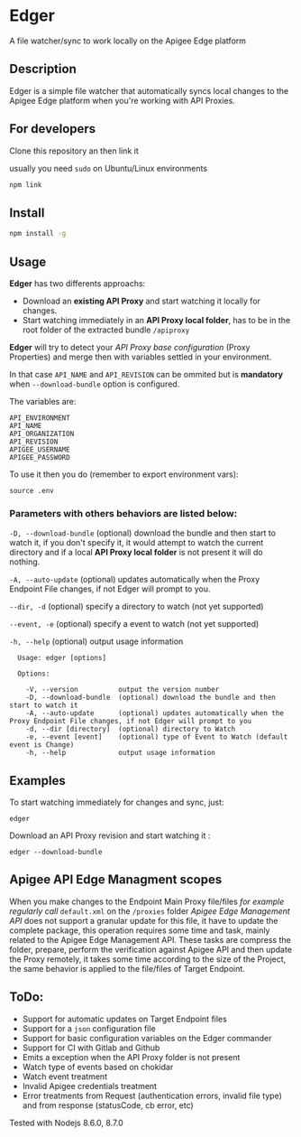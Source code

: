 # Edger

A file watcher/sync to work locally on the Apigee Edge platform

## Description

Edger is a simple file watcher that automatically syncs local changes to the Apigee Edge platform when you're working with API Proxies.

## For developers
Clone this repository an then link it

usually you need `sudo` on Ubuntu/Linux environments
``` bash
npm link
```

## Install

``` bash
npm install -g
```

## Usage

**Edger** has two differents approachs:
- Download an **existing API Proxy** and start watching it locally for changes.
- Start watching immediately in an **API Proxy local folder**, has to be in the root folder of the extracted bundle `/apiproxy`

**Edger** will try to detect your _API Proxy base configuration_ (Proxy Properties) and merge then with variables settled in your environment.

In that case `API_NAME` and `API_REVISION` can be ommited but is **mandatory** when `--download-bundle` option is configured.

The variables are:

```
API_ENVIRONMENT
API_NAME
API_ORGANIZATION
API_REVISION
APIGEE_USERNAME
APIGEE_PASSWORD
```

To use it then you do (remember to export environment vars):
```
source .env
```

### Parameters with others behaviors are listed below:

`-D, --download-bundle` (optional) download the bundle and then start to watch it, if you don't specify it, it would attempt to watch the current directory and if a local **API Proxy local folder** is not present it will do nothing.

`-A, --auto-update` (optional) updates automatically when the Proxy Endpoint File changes, if not Edger will prompt to you.

`--dir, -d` (optional) specify a directory to watch (not yet supported)

`--event, -e` (optional) specify a event to watch (not yet supported)

`-h, --help` (optional) output usage information

```
  Usage: edger [options]

  Options:

    -V, --version          output the version number
    -D, --download-bundle  (optional) download the bundle and then start to watch it
    -A, --auto-update      (optional) updates automatically when the Proxy Endpoint File changes, if not Edger will prompt to you
    -d, --dir [directory]  (optional) directory to Watch
    -e, --event [event]    (optional) type of Event to Watch (default event is Change)
    -h, --help             output usage information
```
## Examples

To start watching immediately for changes and sync, just:

```
edger
```

Download an API Proxy revision and start watching it :

```
edger --download-bundle
```

## Apigee API Edge Managment scopes
When you make changes to the Endpoint Main Proxy file/files _for example regularly call_ `default.xml` on the `/proxies` folder _Apigee Edge Management API_ does not support a granular update for this file, it have to update the complete package, this operation requires some time and task, mainly related to the Apigee Edge Management API. These tasks are compress the folder, prepare, perform the verification against Apigee API and then update the Proxy remotely, it takes some time according to the size of the Project, the same behavior is applied to the file/files of Target Endpoint.
 
## ToDo:
- Support for automatic updates on Target Endpoint files
- Support for a `json` configuration file
- Support for basic configuration variables on the Edger commander
- Support for CI with Gitlab and Github
- Emits a exception when the API Proxy folder is not present
- Watch type of events based on chokidar
- Watch event treatment
- Invalid Apigee credentials treatment
- Error treatments from Request (authentication errors, invalid file type) and from response (statusCode, cb error, etc)
 
 Tested with Nodejs 8.6.0, 8.7.0
